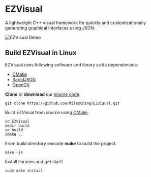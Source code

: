 # EZVisual

A lightweight C++ visual framework for quickly and customizationally generating graphical interfaces using JSON.

![EZVisual Demo](https://milesching.github.io/images/Others/EZVisual_Demo.png)

## Build EZVisual in Linux

EZVisual uses following software and library as its dependencies:

- [CMake](https://cmake.org/)
- [RapidJSON](http://rapidjson.org/index.html)
- [OpenCV](https://opencv.org/)

**Clone** or **download** our [source code](https://github.com/MilesChing/EZVisual/archive/master.zip).

~~~shell
git clone https://github.com/MilesChing/EZVisual.git
~~~

Build EZVisual from source using [CMake](https://cmake.org/).

~~~shell
cd EZVisual
mkdir build
cd build
cmake ..
~~~

From build directory execute **make** to build the project.

~~~shell
make -j4
~~~

Install libraries and get start!

~~~shell
sudo make install
~~~


